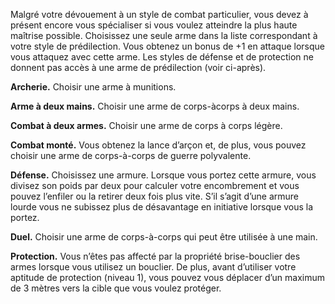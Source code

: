 ﻿---
id: subclass_mighty_expert_fr.md#arme-de-prédilection
name: Arme de prédilection
---
Malgré votre dévouement à un style de combat particulier, vous devez à présent encore vous spécialiser si vous voulez atteindre la plus haute maîtrise possible. Choisissez une seule arme dans la liste correspondant à votre style de prédilection. Vous obtenez un bonus de +1 en attaque lorsque vous attaquez avec cette arme. Les styles de défense et de protection ne donnent pas accès à une arme de prédilection (voir ci-après).

**Archerie.** Choisir une arme à munitions.

**Arme à deux mains.** Choisir une arme de corps-àcorps à deux mains.

**Combat à deux armes.** Choisir une arme de corps à corps légère.

**Combat monté.** Vous obtenez la lance d’arçon et, de plus, vous pouvez choisir une arme de corps-à-corps de guerre polyvalente.

**Défense.** Choisissez une armure. Lorsque vous portez cette armure, vous divisez son poids par deux pour calculer votre encombrement et vous pouvez l’enfiler ou la retirer deux fois plus vite. S’il s’agit d’une armure lourde vous ne subissez plus de désavantage en initiative lorsque vous la portez.

**Duel.** Choisir une arme de corps-à-corps qui peut être utilisée à une main.

**Protection.** Vous n’êtes pas affecté par la propriété brise-bouclier des armes lorsque vous utilisez un bouclier. De plus, avant d’utiliser votre aptitude de protection (niveau 1), vous pouvez vous déplacer d’un maximum de 3 mètres vers la cible que vous voulez protéger.

